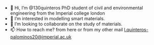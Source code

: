 - 👋 Hi, I’m @130quinteros PhD student of civil and environmental engineering from the Imperial college london
- 👀 I’m interested in modelling smart materials.
- 💞️ I’m looking to collaborate on the study of materials.
- 📫 How to reach me? from here or from my other mail l.quinteros-palominos20@imperial.ac.uk

<!---
130quinteros/130quinteros is a ✨ special ✨ repository because its `README.md` (this file) appears on your GitHub profile.
You can click the Preview link to take a look at your changes.
--->
